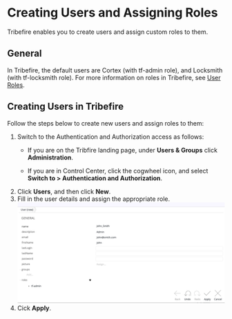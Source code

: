 # Creating Users and Assigning Roles
Tribefire enables you to create users and assign custom roles to them.

## General
In Tribefire, the default users are Cortex (with tf-admin role), and Locksmith (with tf-locksmith role). 
For more information on roles in Tribefire, see [User Roles](asset://tribefire.cortex.documentation:concepts-doc/features/user_roles.md).

## Creating Users in Tribefire
Follow the steps below to create new users and assign roles to them:
1. Switch to the Authentication and Authorization access as follows:
    * If you are on the Tribfire landing page, under **Users & Groups** click **Administration**.

    * If you are in Control Center, click the cogwheel icon, and select **Switch to > Authentication and Authorization**.
2. Click **Users**, and then click **New**.
3. Fill in the user details and assign the appropriate role.
    ![](../images/create_user.png)
4. Cick **Apply**.



